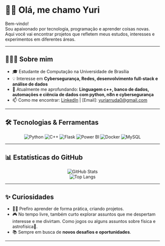 #  👋🏾 Olá, me chamo Yuri

Bem-vindo!  
Sou apaixonado por tecnologia, programação e aprender coisas novas. Aqui você vai encontrar projetos que refletem meus estudos, interesses e experimentos em diferentes áreas.

---

## 🧑🏾‍💻 Sobre mim
- 🎓 Estudante de Computação na Universidade de Brasília
- 💡 Interesse em **Cybersegurança, Redes, desenvolvimento full-stack e análise de dados**
- 🌱 Atualmente me aprofundando: **Linguagem c++, banco de dados, automações e ciência de dados com python, n8n e cybersegurança**
- 📫 Como me encontrar: [LinkedIn](https://linkedin.com/in/yuri-arruda-062614248/) | [Email]: yuriarruda0@gmail.com

---

## 🛠️ Tecnologias & Ferramentas
<div align="center">

![Python](https://img.shields.io/badge/Python-3776AB?style=for-the-badge&logo=python&logoColor=white)
![C++](https://img.shields.io/badge/C++-00599C?style=for-the-badge&logo=cplusplus&logoColor=white)
![Flask](https://img.shields.io/badge/Flask-000000?style=for-the-badge&logo=flask&logoColor=white)
![Power BI](https://img.shields.io/badge/Power%20BI-F2C811?style=for-the-badge&logo=powerbi&logoColor=black)
![Docker](https://img.shields.io/badge/Docker-2496ED?style=for-the-badge&logo=docker&logoColor=white)
![MySQL](https://img.shields.io/badge/MySQL-4479A1?style=for-the-badge&logo=mysql&logoColor=white)


</div>

---

## 📊 Estatísticas do GitHub
<div align="center">

![GitHub Stats](https://github-readme-stats.vercel.app/api?username=pyurini&show_icons=true&theme=tokyonight)  
![Top Langs](https://github-readme-stats.vercel.app/api/top-langs/?username=pyurini&layout=compact&theme=tokyonight)

</div>

---

## ✨ Curiosidades
- 🚴‍♂️ Prefiro aprender de forma prática, criando projetos.
- 🎮 No tempo livre, também curto explorar assuntos que me despertam interesse e me divirtam. Como jogos ou alguns assuntos sobre física e astrofísica💫.
- 📚 Sempre em busca de **novos desafios e oportunidades**.

---
